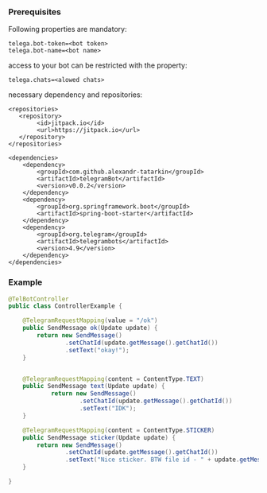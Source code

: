 ### Prerequisites
 Following properties are mandatory:
```
telega.bot-token=<bot token>
telega.bot-name=<bot name>
```
 access to your bot can be restricted with the property:
```
telega.chats=<alowed chats>
```
 necessary dependency and repositories:
 
    <repositories>
       <repository>
            <id>jitpack.io</id>
            <url>https://jitpack.io</url>
       </repository>
    </repositories>

    <dependencies>
        <dependency>
            <groupId>com.github.alexandr-tatarkin</groupId>
            <artifactId>telegramBot</artifactId>
            <version>v0.0.2</version>
        </dependency>
        <dependency>
            <groupId>org.springframework.boot</groupId>
            <artifactId>spring-boot-starter</artifactId>
        </dependency>
        <dependency>
            <groupId>org.telegram</groupId>
            <artifactId>telegrambots</artifactId>
            <version>4.9</version>
        </dependency>
    </dependencies>


### Example

```java
@TelBotController
public class ControllerExample {

    @TelegramRequestMapping(value = "/ok")
    public SendMessage ok(Update update) {
        return new SendMessage()
                .setChatId(update.getMessage().getChatId())
                .setText("okay!");
    }


    @TelegramRequestMapping(content = ContentType.TEXT)
    public SendMessage text(Update update) {
            return new SendMessage()
                    .setChatId(update.getMessage().getChatId())
                    .setText("IDK");
    }

    @TelegramRequestMapping(content = ContentType.STICKER)
    public SendMessage sticker(Update update) {
        return new SendMessage()
                .setChatId(update.getMessage().getChatId())
                .setText("Nice sticker. BTW file id - " + update.getMessage().getSticker().getFileId());
    }

}
```
